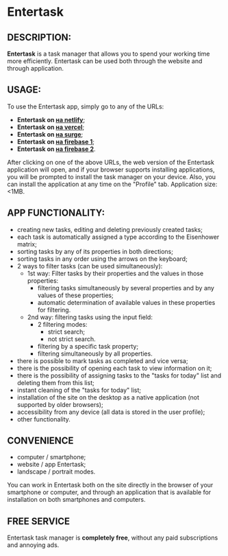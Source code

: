 # Entertask

## DESCRIPTION:

**Entertask** is a task manager that allows you to spend your working time more efficiently. Entertask can be used both through the website and through application.

## USAGE:

To use the Entertask app, simply go to any of the URLs:

- **Entertask on [на netlify](https://entertask.netlify.app/)**;
- **Entertask on [на vercel](https://entertask.vercel.app/)**;
- **Entertask on [на surge](https://entertask.surge.sh/)**;
- **Entertask on [на firebase 1](https://entertask-app.web.app/)**;
- **Entertask on [на firebase 2](https://entertask-app.firebaseapp.com/)**.

After clicking on one of the above URLs, the web version of the Entertask application will open, and if your browser supports installing applications, you will be prompted to install the task manager on your device. Also, you can install the application at any time on the "Profile" tab. Application size: <1MB.

## APP FUNCTIONALITY:

- creating new tasks, editing and deleting previously created tasks;
- each task is automatically assigned a type according to the Eisenhower matrix;
- sorting tasks by any of its properties in both directions;
- sorting tasks in any order using the arrows on the keyboard;
- 2 ways to filter tasks (can be used simultaneously):
  - 1st way: Filter tasks by their properties and the values in those properties:
    - filtering tasks simultaneously by several properties and by any values of these properties;
    - automatic determination of available values in these properties for filtering.
  - 2nd way: filtering tasks using the input field:
    - 2 filtering modes:
      - strict search;
      - not strict search.
    - filtering by a specific task property;
    - filtering simultaneously by all properties.
- there is possible to mark tasks as completed and vice versa;
- there is the possibility of opening each task to view information on it;
- there is the possibility of assigning tasks to the "tasks for today" list and deleting them from this list;
- instant cleaning of the "tasks for today" list;
- installation of the site on the desktop as a native application (not supported by older browsers);
- accessibility from any device (all data is stored in the user profile);
- other functionality.

## CONVENIENCE

- computer / smartphone;
- website / app Entertask;
- landscape / portrait modes.

You can work in Entertask both on the site directly in the browser of your smartphone or computer, and through an application that is available for installation on both smartphones and computers.

## FREE SERVICE

Entertask task manager is **completely free**, without any paid subscriptions and annoying ads.
